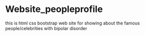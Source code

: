 # Website_peopleprofile
this is html css bootstrap web site for showing about the famous people/celebrities with bipolar disorder
